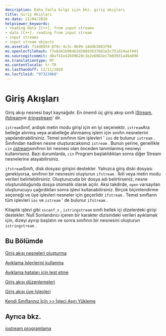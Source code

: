 ```yaml
---
description: Daha fazla bilgi için bkz. giriş akışları
title: Giriş Akışları
ms.date: 11/04/2016
helpviewer_keywords:
- reading data [C++], from input streams
- data [C++], reading from input stream
- input streams
- input stream objects
ms.assetid: f14d8954-8f8c-4c3c-8b99-14ddb3683f94
ms.openlocfilehash: f7e6d41b904b2d28893637681e3c751d24aef441
ms.sourcegitcommit: d6af41e42699628c3e2e6063ec7b03931a49a098
ms.translationtype: MT
ms.contentlocale: tr-TR
ms.lasthandoff: 12/11/2020
ms.locfileid: "97323968"
---
```

# <a name="input-streams"></a>Giriş Akışları

Giriş akışı nesnesi bayt kaynağıdır. En önemli üç giriş akışı sınıfı [IStream](../standard-library/basic-istream-class.md), [ifstream](../standard-library/basic-ifstream-class.md)ve [ıtringstream](../standard-library/basic-istringstream-class.md)' dir.

`istream`Sınıf, ardışık metin modu girişi için en iyi seçenektir. `istream`Ara belleğe alınmış veya arabelleğe alınmamış işlem için sınıfın nesnelerini yapılandırabilirsiniz. Temel sınıfının tüm işlevleri ' `ios` de bulunur `istream` . Sınıfından nadiren nesne oluşturacaksınız `istream` . Bunun yerine, genellikle `cin` [ostream](../standard-library/basic-ostream-class.md)sınıfının bir nesnesi olan önceden tanımlanmış nesneyi kullanırsınız. Bazı durumlarda, `cin` Program başlatıldıktan sonra diğer Stream nesnelerine atayabilirsiniz.

`ifstream`Sınıfı, disk dosyası girişini destekler. Yalnızca giriş diski dosyası gerekiyorsa, sınıfının bir nesnesini oluşturun `ifstream` . İkili veya metin modu verileri belirtebilirsiniz. Oluşturucuda bir dosya adı belirtirseniz, nesne oluşturulduğunda dosya otomatik olarak açılır. Aksi takdirde, `open` varsayılan oluşturucuyu çağırdıktan sonra işlevi kullanabilirsiniz. Birçok biçimlendirme seçeneği ve üye işlevleri nesneler için geçerlidir `ifstream` . Temel sınıfların tüm işlevleri `ios` ve `istream` ' de bulunur `ifstream` .

Kitaplık işlevi gibi `sscanf_s` , `istringstream` sınıfı bellek içi dizelerdeki girişi destekler. Null Sonlandırıcı içeren bir karakter dizisindeki verileri ayıklamak için, dizeyi ayırıp başlatın ve sonra sınıfının bir nesnesini oluşturun `istringstream` .

## <a name="in-this-section"></a>Bu Bölümde

[Giriş akışı nesneleri oluşturma](../standard-library/constructing-input-stream-objects.md)

[Ayıklama Işleçlerini kullanma](../standard-library/using-extraction-operators.md)

[Ayıklama hataları için test etme](../standard-library/testing-for-extraction-errors.md)

[Giriş akışı düzenlemeleri](../standard-library/input-stream-manipulators.md)

[Giriş akışı üye Işlevleri](../standard-library/input-stream-member-functions.md)

[Kendi Sınıflarınız İçin >> İşleci Aşırı Yükleme](../standard-library/overloading-the-input-operator-for-your-own-classes.md)

## <a name="see-also"></a>Ayrıca bkz.

[iostream programlama](../standard-library/iostream-programming.md)

